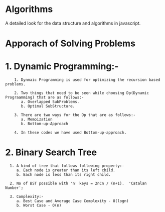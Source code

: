 # Algorithms

A detailed look for the data structure and algorithms in javascript.

# Apporach of Solving Problems


   # 1. Dynamic Programming:-

        1. Dynmaic Programming is used for optimizing the recursion based problems.

        2. Two things that need to be seen while choosing Dp(Dynamic Prograamming) that are as follows:-
           a. Overlapped SubProblems.
           b. Optimal SubStructure.

        3. There are two ways for the Dp that are as follows:-
           a. Memoization
           b. Bottom-up-Approach

        4. In these codes we have used Bottom-up-approach.

   # 2. Binary Search Tree

      1. A kind of tree that follows following property:-
         a. Each node is greater than its left child.
         b. Each node is less than its right child.
      
      2. No of BST possible with 'n' keys = 2nCn / (n+1).  'Catalan Number';

      3. Complexity:-  
         a. Best Case and Average Case Complexity - O(logn)   
         b. Worst Case - O(n)  

      